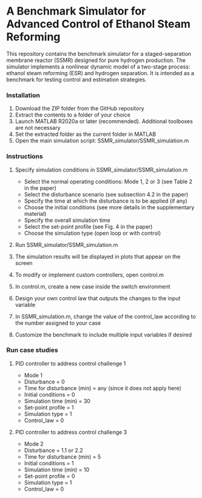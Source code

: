 # A Benchmark Simulator for Advanced Control of Ethanol Steam Reforming
This repository contains the benchmark simulator for a staged-separation membrane reactor (SSMR) designed for pure hydrogen production. The simulator implements a nonlinear dynamic model of a two-stage process: ethanol steam reforming (ESR) and hydrogen separation. It is intended as a benchmark for testing control and estimation strategies.

### Installation

1. Download the ZIP folder from the GitHub repository 
2. Extract the contents to a folder of your choice
3. Launch MATLAB R2020a or later (recommended). Additional toolboxes are not necessary
4. Set the extracted folder as the current folder in MATLAB
5. Open the main simulation script: SSMR_simulator/SSMR_simulation.m

### Instructions

1. Specify simulation conditions in SSMR_simulator/SSMR_simulation.m
   
   * Select the normal operating conditions: Mode 1, 2 or 3 (see Table 2 in the paper)
   * Select the disturbance scenario (see subsection 4.2 in the paper)
   * Specify the time at which the disturbance is to be applied (if any)
   * Choose the initial conditions (see more details in the supplementary material)
   * Specify the overall simulation time
   * Select the set-point profile (see Fig. 4 in the paper)
   * Choose the simulation type (open loop or with control)
     
2. Run SSMR_simulator/SSMR_simulation.m
3. The simulation results will be displayed in plots that appear on the screen
4. To modify or implement custom controllers, open control.m
5. In control.m, create a new case inside the switch environment
6. Design your own control law that outputs the changes to the input variable
7. In SSMR_simulation.m, change the value of the control_law according to the number assigned to your case
8. Customize the benchmark to include multiple input variables if desired

### Run case studies

1. PID controller to address control challenge 1
   
   * Mode 1
   * Disturbance = 0
   * Time for disturbance (min) = any (since it does not apply here) 
   * Initial conditions = 0
   * Simulation time (min) = 30
   * Set-point profile = 1
   * Simulation type = 1
   * Control_law = 0
   
2. PID controller to address control challenge 3

   * Mode 2
   * Disturbance = 1.1 or 2.2
   * Time for disturbance (min) = 5
   * Initial conditions = 1
   * Simulation time (min) = 10
   * Set-point profile = 0
   * Simulation type = 1
   * Control_law = 0
   
